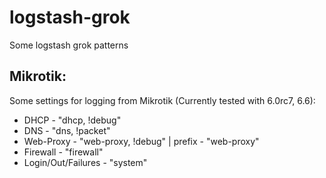 logstash-grok
=============

Some logstash grok patterns

Mikrotik:
---------

Some settings for logging from Mikrotik (Currently tested with 6.0rc7, 6.6):

* DHCP - "dhcp, !debug"
* DNS - "dns, !packet"
* Web-Proxy - "web-proxy, !debug" | prefix - "web-proxy"
* Firewall - "firewall"
* Login/Out/Failures - "system"

